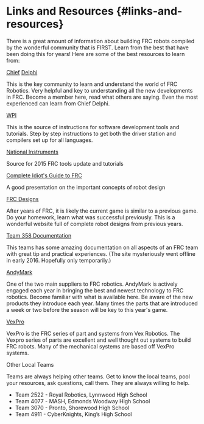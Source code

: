 # Links and Resources {#links-and-resources}

There is a great amount of information about building FRC robots compiled by the wonderful community that is FIRST. Learn from the best that have been doing this for years! Here are some of the best resources to learn from:

[Chief](http://www.google.com/url?q=http%3A%2F%2Fwww.chiefdelphi.com%2Fforums%2Fshowthread.php%3Ft%3D120398%26page%3D9&sa=D&sntz=1&usg=AFQjCNFZbI8Cq92QzBaCKXOHm5qIyMkASQ) [Delphi](http://www.chiefdelphi.com/forums/showthread.php?t=120398&page=9)

This is the key community to learn and understand the world of FRC Robotics. Very helpful and key to understanding all the new developments in FRC. Become a member here, read what others are saying. Even the most experienced can learn from Chief Delphi.

[WPI](http://wpilib.screenstepslive.com/s/4485)

This is the source of instructions for software development tools and tutorials. Step by step instructions to get both the driver station and compilers set up for all languages.

[National Instruments](http://www.ni.com/download/first-robotics-software-2015/5112/en/)

Source for 2015 FRC tools update and tutorials

[Complete Idiot&#039;s Guide to FRC](http://hcwilson.weebly.com/uploads/3/8/4/6/38463501/frc_guide_-_arpan_rao.pdf)

A good presentation on the important concepts of robot design

[FRC Designs](http://frcdesigns.com/)

After years of FRC, it is likely the current game is similar to a previous game. Do your homework, learn what was successful previously. This is a wonderful website full of complete robot designs from previous years.

[Team 358 Documentation](http://www.team358.org/)

This teams has some amazing documentation on all aspects of an FRC team with great tip and practical experiences. (The site mysteriously went offline in early 2016\. Hopefully only temporarily.)

[AndyMark](http://www.andymark.com/)

One of the two main suppliers to FRC robotics. AndyMark is actively engaged each year in bringing the best and newest technology to FRC robotics. Become familiar with what is available here. Be aware of the new products they introduce each year. Many times the parts that are introduced a week or two before the season will be key to this year&#039;s game.

[VexPro](http://www.vexrobotics.com/vexpro/)

VexPro is the FRC series of part and systems from Vex Robotics. The Vexpro series of parts are excellent and well thought out systems to build FRC robots. Many of the mechanical systems are based off VexPro systems.

Other Local Teams

Teams are always helping other teams. Get to know the local teams, pool your resources, ask questions, call them. They are always willing to help.

*   Team 2522 - Royal Robotics, Lynnwood High School
*   Team 4077 - MASH, Edmonds Woodway High School
*   Team 3070 - Pronto, Shorewood High School
*   Team 4911 - CyberKnights, King’s High School